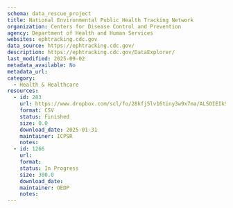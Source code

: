 ```yaml
---
schema: data_rescue_project 
title: National Environmental Public Health Tracking Network
organization: Centers for Disease Control and Prevention
agency: Department of Health and Human Services
websites: ephtracking.cdc.gov
data_source: https://ephtracking.cdc.gov/
description: https://ephtracking.cdc.gov/DataExplorer/
last_modified: 2025-09-02
metadata_available: No
metadata_url: 
category:
  - Health & Healthcare 
resources:
  - id: 283
    url: https://www.dropbox.com/scl/fo/28kfj5lv16tiny3w9x7ma/ALSOIEIkSyHU3gBGMdlMHgQ?rlkey=riua2mnmvjsj1cbiias713um6&dl=0
    format: CSV
    status: Finished
    size: 0.0
    download_date: 2025-01-31
    maintainer: ICPSR
    notes: 
  - id: 1266
    url: 
    format: 
    status: In Progress
    size: 300.0
    download_date: 
    maintainer: OEDP
    notes: 
---
```

